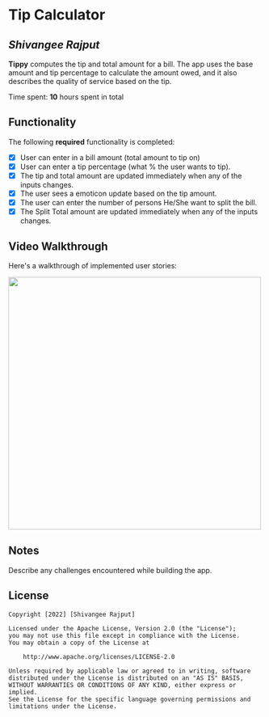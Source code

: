 # Tip Calculator 

## *Shivangee Rajput*

**Tippy** computes the tip and total amount for a bill. The app uses the base amount and tip percentage to calculate the amount owed, and it also describes the quality of service based on the tip.

Time spent: **10** hours spent in total

## Functionality 

The following **required** functionality is completed:

* [x] User can enter in a bill amount (total amount to tip on)
* [x] User can enter a tip percentage (what % the user wants to tip).
* [x] The tip and total amount are updated immediately when any of the inputs changes.
* [x] The user sees a emoticon update based on the tip amount. 
* [x] The user can enter the number of persons He/She want to split the bill.
* [x] The Split Total amount are updated  immediately when any of the inputs changes.

## Video Walkthrough

Here's a walkthrough of implemented user stories:


<img src="https://user-images.githubusercontent.com/100294737/182912092-6643ddc7-836e-4bda-ac3d-2fb3ccb899d1.gif" height="500">


## Notes

Describe any challenges encountered while building the app.

## License

    Copyright [2022] [Shivangee Rajput]

    Licensed under the Apache License, Version 2.0 (the "License");
    you may not use this file except in compliance with the License.
    You may obtain a copy of the License at

        http://www.apache.org/licenses/LICENSE-2.0

    Unless required by applicable law or agreed to in writing, software
    distributed under the License is distributed on an "AS IS" BASIS,
    WITHOUT WARRANTIES OR CONDITIONS OF ANY KIND, either express or implied.
    See the License for the specific language governing permissions and
    limitations under the License.
